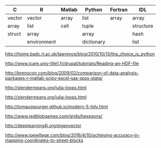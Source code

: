 C      | R           | Matlab | Python     | Fortran | IDL       |
---    | ---         | ---    | ---        | ---     | ---       |
vector |vector       | array  | list       | array   | array     |
array  |list         | cell   | tuple      |         | structure |
struct | array       |        | array      |         | hash      |
       | environment |        | dictionary |         | list      |


http://home.badc.rl.ac.uk/lawrence/blog/2010/10/13/the_choice_is_python


http://www.icare.univ-lille1.fr/drupal/tutorials/Reading-an-HDF-file

http://brenocon.com/blog/2009/02/comparison-of-data-analysis-packages-r-matlab-scipy-excel-sas-spss-stata/


http://slendermeans.org/julia-loops.html


http://slendermeans.org/julia-loops.html


http://tomaugspurger.github.io/modern-5-tidy.html

http://www.redblobgames.com/grids/hexagons/

http://deeplearning4j.org/eigenvector

http://www.joewillage.com/blog/2016/4/10/achieving-accuracy-in-mapping-coordinates-to-street-blocks
